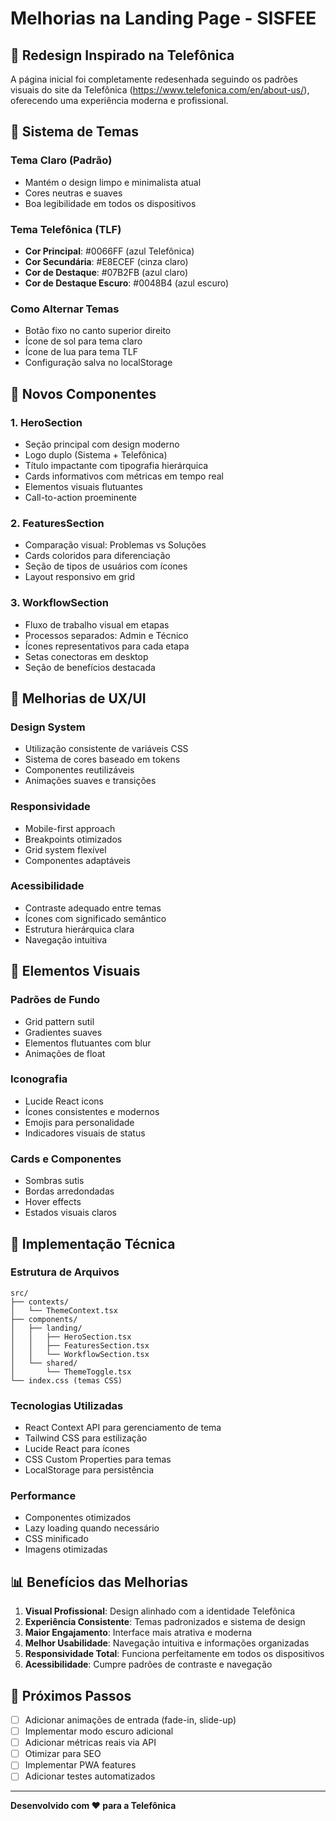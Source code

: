 # Melhorias na Landing Page - SISFEE

## 🎨 Redesign Inspirado na Telefônica

A página inicial foi completamente redesenhada seguindo os padrões visuais do site da Telefônica (https://www.telefonica.com/en/about-us/), oferecendo uma experiência moderna e profissional.

## 🌈 Sistema de Temas

### Tema Claro (Padrão)
- Mantém o design limpo e minimalista atual
- Cores neutras e suaves
- Boa legibilidade em todos os dispositivos

### Tema Telefônica (TLF)
- **Cor Principal**: #0066FF (azul Telefônica)
- **Cor Secundária**: #E8ECEF (cinza claro)
- **Cor de Destaque**: #07B2FB (azul claro)
- **Cor de Destaque Escuro**: #0048B4 (azul escuro)

### Como Alternar Temas
- Botão fixo no canto superior direito
- Ícone de sol para tema claro
- Ícone de lua para tema TLF
- Configuração salva no localStorage

## 🚀 Novos Componentes

### 1. HeroSection
- Seção principal com design moderno
- Logo duplo (Sistema + Telefônica)
- Título impactante com tipografia hierárquica
- Cards informativos com métricas em tempo real
- Elementos visuais flutuantes
- Call-to-action proeminente

### 2. FeaturesSection
- Comparação visual: Problemas vs Soluções
- Cards coloridos para diferenciação
- Seção de tipos de usuários com ícones
- Layout responsivo em grid

### 3. WorkflowSection
- Fluxo de trabalho visual em etapas
- Processos separados: Admin e Técnico
- Ícones representativos para cada etapa
- Setas conectoras em desktop
- Seção de benefícios destacada

## 📱 Melhorias de UX/UI

### Design System
- Utilização consistente de variáveis CSS
- Sistema de cores baseado em tokens
- Componentes reutilizáveis
- Animações suaves e transições

### Responsividade
- Mobile-first approach
- Breakpoints otimizados
- Grid system flexível
- Componentes adaptáveis

### Acessibilidade
- Contraste adequado entre temas
- Ícones com significado semântico
- Estrutura hierárquica clara
- Navegação intuitiva

## 🎯 Elementos Visuais

### Padrões de Fundo
- Grid pattern sutil
- Gradientes suaves
- Elementos flutuantes com blur
- Animações de float

### Iconografia
- Lucide React icons
- Ícones consistentes e modernos
- Emojis para personalidade
- Indicadores visuais de status

### Cards e Componentes
- Sombras sutis
- Bordas arredondadas
- Hover effects
- Estados visuais claros

## 🔧 Implementação Técnica

### Estrutura de Arquivos
```
src/
├── contexts/
│   └── ThemeContext.tsx
├── components/
│   ├── landing/
│   │   ├── HeroSection.tsx
│   │   ├── FeaturesSection.tsx
│   │   └── WorkflowSection.tsx
│   └── shared/
│       └── ThemeToggle.tsx
└── index.css (temas CSS)
```

### Tecnologias Utilizadas
- React Context API para gerenciamento de tema
- Tailwind CSS para estilização
- Lucide React para ícones
- CSS Custom Properties para temas
- LocalStorage para persistência

### Performance
- Componentes otimizados
- Lazy loading quando necessário
- CSS minificado
- Imagens otimizadas

## 📊 Benefícios das Melhorias

1. **Visual Profissional**: Design alinhado com a identidade Telefônica
2. **Experiência Consistente**: Temas padronizados e sistema de design
3. **Maior Engajamento**: Interface mais atrativa e moderna
4. **Melhor Usabilidade**: Navegação intuitiva e informações organizadas
5. **Responsividade Total**: Funciona perfeitamente em todos os dispositivos
6. **Acessibilidade**: Cumpre padrões de contraste e navegação

## 🚀 Próximos Passos

- [ ] Adicionar animações de entrada (fade-in, slide-up)
- [ ] Implementar modo escuro adicional
- [ ] Adicionar métricas reais via API
- [ ] Otimizar para SEO
- [ ] Implementar PWA features
- [ ] Adicionar testes automatizados

---

**Desenvolvido com ❤️ para a Telefônica**
